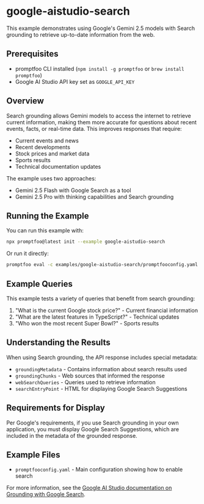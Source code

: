 # google-aistudio-search

This example demonstrates using Google's Gemini 2.5 models with Search grounding to retrieve up-to-date information from the web.

## Prerequisites

- promptfoo CLI installed (`npm install -g promptfoo` or `brew install promptfoo`)
- Google AI Studio API key set as `GOOGLE_API_KEY`

## Overview

Search grounding allows Gemini models to access the internet to retrieve current information, making them more accurate for questions about recent events, facts, or real-time data. This improves responses that require:

- Current events and news
- Recent developments 
- Stock prices and market data
- Sports results
- Technical documentation updates

The example uses two approaches:
- Gemini 2.5 Flash with Google Search as a tool
- Gemini 2.5 Pro with thinking capabilities and Search grounding

## Running the Example

You can run this example with:

```bash
npx promptfoo@latest init --example google-aistudio-search
```

Or run it directly:

```bash
promptfoo eval -c examples/google-aistudio-search/promptfooconfig.yaml
```

## Example Queries

This example tests a variety of queries that benefit from search grounding:

1. "What is the current Google stock price?" - Current financial information
2. "What are the latest features in TypeScript?" - Technical updates
3. "Who won the most recent Super Bowl?" - Sports results

## Understanding the Results

When using Search grounding, the API response includes special metadata:

- `groundingMetadata` - Contains information about search results used
- `groundingChunks` - Web sources that informed the response
- `webSearchQueries` - Queries used to retrieve information
- `searchEntryPoint` - HTML for displaying Google Search Suggestions

## Requirements for Display

Per Google's requirements, if you use Search grounding in your own application, you must display Google Search Suggestions, which are included in the metadata of the grounded response.

## Example Files

- `promptfooconfig.yaml` - Main configuration showing how to enable search

For more information, see the [Google AI Studio documentation on Grounding with Google Search](https://ai.google.dev/docs/gemini_api/grounding).
